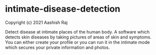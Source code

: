 # intimate-disease-detection

Copyright (c) 2021 Aashish Raj

Detect disease at intimate places of the human body.
A software which detects skin diseases by taking pictures of areas of skin and symptoms.
You can either create your profile 
or
you can run it in the intimate mode which secures your private information and photos.

